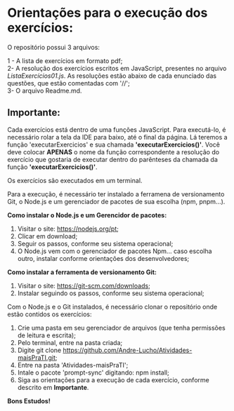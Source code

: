# Orientações para o execução dos exercícios:

O repositório possui 3 arquivos:

1 - A lista de exercícios em formato pdf;  
2- A resolução dos exercícios escritos em JavaScript, presentes no arquivo _ListaExercícios01.js_.
As resoluções estão abaixo de cada enunciado das questões, que estão comentadas com '//';  
3- O arquivo Readme.md.

## Importante:

Cada exercícios está dentro de uma funções JavaScript.
Para executá-lo, é necessário rolar a tela da IDE para baixo, até o final da página.
Lá teremos a função 'executarExercicios' e sua chamada **'executarExercicios()'**.
Você deve colocar **APENAS** o nome da função correspondente a resolução do exercício que gostaria de executar dentro do parênteses da chamada da função **'executarExercicios()'**.

Os exercícios são executados em um terminal.

Para a execução, é necessário ter instalado a ferramena de versionamento Git, o Node.js e um gerenciador de pacotes de sua escolha (npm, pnpm...).

**Como instalar o Node.js e um Gerencidor de pacotes:**

1. Visitar o site: https://nodejs.org/pt;
2. Clicar em download;
3. Seguir os passos, conforme seu sistema operacional;
4. O Node.js vem com o gerenciador de pacotes Npm... caso escolha outro, instalar conforme orientações dos desenvolvedores;

**Como instalar a ferramenta de versionamento Git:**

1.  Visitar o site: https://git-scm.com/downloads;
2.  Instalar seguindo os passos, conforme seu sistema operacional;

Com o Node.js e o Git instalados, é necessário clonar o repositório onde estão contidos os exercícios:

1. Crie uma pasta em seu gerenciador de arquivos (que tenha permissões de leitura e escrita);
2. Pelo terminal, entre na pasta criada;
3. Digite git clone https://github.com/Andre-Lucho/Atividades-maisPraTI.git;
4. Entre na pasta 'Atividades-maisPraTI';
5. Intale o pacote 'prompt-sync' digitando: npm install;
6. Siga as orientações para a execução de cada exercício, conforme descrito em **Importante**.

     
**Bons Estudos!**

